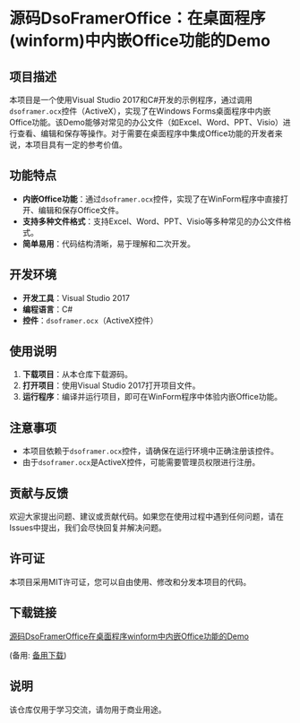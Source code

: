 # 源码DsoFramerOffice：在桌面程序(winform)中内嵌Office功能的Demo

## 项目描述

本项目是一个使用Visual Studio 2017和C#开发的示例程序，通过调用`dsoframer.ocx`控件（ActiveX），实现了在Windows Forms桌面程序中内嵌Office功能。该Demo能够对常见的办公文件（如Excel、Word、PPT、Visio）进行查看、编辑和保存等操作。对于需要在桌面程序中集成Office功能的开发者来说，本项目具有一定的参考价值。

## 功能特点

- **内嵌Office功能**：通过`dsoframer.ocx`控件，实现了在WinForm程序中直接打开、编辑和保存Office文件。
- **支持多种文件格式**：支持Excel、Word、PPT、Visio等多种常见的办公文件格式。
- **简单易用**：代码结构清晰，易于理解和二次开发。

## 开发环境

- **开发工具**：Visual Studio 2017
- **编程语言**：C#
- **控件**：`dsoframer.ocx`（ActiveX控件）

## 使用说明

1. **下载项目**：从本仓库下载源码。
2. **打开项目**：使用Visual Studio 2017打开项目文件。
3. **运行程序**：编译并运行项目，即可在WinForm程序中体验内嵌Office功能。

## 注意事项

- 本项目依赖于`dsoframer.ocx`控件，请确保在运行环境中正确注册该控件。
- 由于`dsoframer.ocx`是ActiveX控件，可能需要管理员权限进行注册。

## 贡献与反馈

欢迎大家提出问题、建议或贡献代码。如果您在使用过程中遇到任何问题，请在Issues中提出，我们会尽快回复并解决问题。

## 许可证

本项目采用MIT许可证，您可以自由使用、修改和分发本项目的代码。

## 下载链接
[源码DsoFramerOffice在桌面程序winform中内嵌Office功能的Demo](https://pan.quark.cn/s/dea946a193af) 

(备用: [备用下载](https://pan.baidu.com/s/1mZeRHi0bYaSTFN1mrI05hQ?pwd=1234))

## 说明

该仓库仅用于学习交流，请勿用于商业用途。
